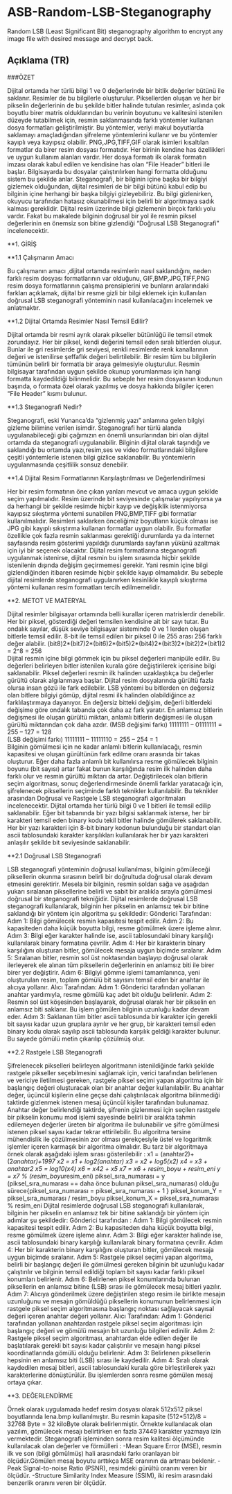 # ASB-Random-LSB-Steganography
Random LSB (Least Significant Bit) steganography algorithm to encrypt any image file with desired message and decrypt back. 

## Açıklama (TR)

###ÖZET

Dijital ortamda her türlü bilgi 1 ve 0 değerlerinde bir bitlik değerler bütünü ile saklanır. Resimler de bu bilgilerle oluşturulur. Piksellerden oluşan ve her bir pikselin değerlerinin de bu şekilde bitler halinde tutulan resimler, aslında çok boyutlu birer matris olduklarından bu verinin boyutunu ve kalitesini istenilen düzeyde tutabilmek için, resmin saklanmasında farklı yöntemler kullanan dosya formatları geliştirilmiştir. Bu yöntemler, veriyi makul boyutlarda saklamayı amaçladığından şifreleme yöntemlerini kullanır ve bu yöntemler kayıplı veya kayıpsız olabilir.
PNG,JPG,TIFF,GIF olarak isimleri kısaltılan formatlar da birer resim dosyası formatıdır. Her birinin kendine has özellikleri ve uygun kullanım alanları vardır.
Her dosya formatı ilk olarak formatın imzası olarak kabul edilen ve kendisine has olan “File Header” bitleri ile başlar. Bilgisayarda bu dosyalar çalıştırılırken hangi formatta olduğunu sistem bu şekilde anlar.
Steganografi, bir bilginin içine başka bir bilgiyi gizlemek olduğundan, dijital resimleri de bir bilgi bütünü kabul edip bu bilginin içine herhangi bir başka bilgiyi gizleyebiliriz. Bu bilgi gizlenirken, okuyucu tarafından hatasız okunabilmesi için belirli bir algoritmaya sadık kalması gereklidir.
Dijital resim üzerinde bilgi gizlemenin birçok farklı yolu vardır. Fakat bu makalede bilginin doğrusal bir yol ile resmin piksel değerlerinin en önemsiz son bitine gizlendiği “Doğrusal LSB Steganografi” incelenecektir.

**1.	GİRİŞ

**1.1	Çalışmanın Amacı

Bu çalışmanın amacı ,dijital ortamda resimlerin nasıl saklandığını, neden farklı resim dosyası formatlarının var olduğunu, GIF,BMP,JPG,TIFF,PNG resim dosya formatlarının çalışma prensiplerini ve bunların aralarındaki farkları açıklamak, dijital bir resme gizli bir bilgi eklemek için kullanılan doğrusal LSB steganografi yönteminin nasıl kullanılacağını incelemek ve anlatmaktır.

**1.2	Dijital Ortamda Resimler Nasıl Temsil Edilir?

Dijital ortamda bir resmi ayrık olarak pikseller bütünlüğü ile temsil etmek zorundayız. Her bir piksel, kendi değerini temsil eden sıralı bitlerden oluşur. Bunlar ile gri resimlerde gri seviyesi, renkli resimlerde renk kanallarının değeri ve istenilirse şeffaflık değeri belirtilebilir. Bir resim tüm bu bilgilerin tümünün belirli bir formatla bir araya gelmesiyle oluşturulur.
Resmin bilgisayar tarafından uygun şekilde okunup yorumlanması için hangi formatta kaydedildiği bilinmelidir. Bu sebeple her resim dosyasının kodunun başında, o formata özel olarak yazılmış ve dosya hakkında bilgiler içeren “File Header” kısmı bulunur.

**1.3	Steganografi Nedir?

Steganografi, eski Yunanca’da “gizlenmiş yazı” anlamına gelen bilgiyi gizleme bilimine verilen isimdir. 
Steganografi her türlü alanda uygulanabileceği gibi çağımızın en önemli unsurlarından biri olan dijital ortamda da steganografi uygulanabilir. Bilginin dijital olarak taşındığı ve saklandığı bu ortamda yazı,resim,ses ve video formatlarındaki bilgilere çeşitli yöntemlerle istenen bilgi gizlice saklanabilir. Bu yöntemlerin uygulanmasında çeşitlilik sonsuz denebilir.

**1.4	Dijital Resim Formatlarının Karşılaştırılması ve Değerlendirilmesi

Her bir resim formatının öne çıkan yanları mevcut ve amaca uygun şekilde seçim yapılmalıdır. Resim üzerinde bit seviyesinde çalışmalar yapılıyorsa ya da herhangi bir şekilde resimde hiçbir kayıp ve değişiklik istenmiyorsa kayıpsız sıkıştırma yöntemi sunabilen PNG,BMP,TIFF gibi formatlar kullanılmalıdır. Resimleri saklarken önceliğimiz boyutların küçük olması ise JPG gibi kayıplı sıkıştırma kullanan formatlar uygun olabilir. Bu formatlar özellikle çok fazla resmin saklanması gerektiği durumlarda ya da internet sayfasında resim gösterimi yapıldığı durumlarda sayfanın yükünü azaltmak için iyi bir seçenek olacaktır. 
Dijital resim formatlarına steganografi uygulanmak istenirse, dijital resmin bu işlem sırasında hiçbir şekilde istenilenin dışında değişim geçirmemesi gerekir. Yani resmin içine bilgi gizlendiğinden itibaren resimde hiçbir şekilde kayıp olmamalıdır. Bu sebeple dijital resimlerde steganografi uygulanırken kesinlikle kayıplı sıkıştırma yöntemi kullanan resim formatları tercih edilmemelidir.

**2.	METOT VE MATERYAL

Dijital resimler bilgisayar ortamında belli kurallar içeren matrislerdir denebilir. Her bir piksel, gösterdiği değeri temsilen kendisine ait bir sayı tutar. Bu ondalık sayılar, düşük seviye bilgisayar sisteminde 0 ve 1 lerden oluşan bitlerle temsil edilir. 8-bit ile temsil edilen bir piksel 0 ile 255 arası 256 farklı değer alabilir. 
(bit8)2*(bit7)2*(bit6)2*(bit5)2*(bit4)2*(bit3)2*(bit2)2*(bit1)2 = 2^8 = 256		        
Dijital resmin içine bilgi gömmek için bu piksel değerleri manipüle edilir. Bu değerleri belirleyen bitler istenilen kurala göre değiştirilerek içerisine bilgi saklanabilir. 
Piksel değerleri resmin ilk halinden uzaklaştıkça bu değerler gürültü olarak algılanmaya başlar. Dijital resim dosyalarında gürültü fazla olursa insan gözü ile fark edilebilir. LSB yöntemi bu bitlerden en değersiz olan bitlere bilgiyi gömüp, dijital resmi ilk halinden olabildiğince az farklılaştırmaya dayanıyor. En değersiz bitteki değişim, değerli bitlerdeki değişime göre ondalık tabanda çok daha az fark yaratır. En anlamsız bitlerin değişmesi ile oluşan gürültü miktarı, anlamlı bitlerin değişmesi ile oluşan gürültü miktarından çok daha azdır.
(MSB değişimi farkı) 11111111 – 01111111 = 255 – 127 = 128			
(LSB değişimi farkı)  11111111 – 11111110 = 255 – 254 = 1                                                 
Bilginin gömülmesi için ne kadar anlamlı bitlerin kullanılacağı, resmin kapasitesi ve oluşan gürültünün fark edilme oranı arasında bir takas oluşturur. 
Eğer daha fazla anlamlı bit kullanılırsa resme gömülecek bilginin boyunu (bit sayısı) artar fakat bunun karşılığında resim ilk halinden daha farklı olur ve resmin gürültü miktarı da artar.
Değiştirilecek olan bitlerin seçim algoritması, sonuç değerlendirmesinde önemli farklar yaratacağı için, şifrelenecek piksellerin seçiminde farklı teknikler kullanılabilir. Bu teknikler arasından Doğrusal ve Rastgele LSB steganografi algoritmaları incelenecektir.
Dijital ortamda her türlü bilgi 0 ve 1 bitleri ile temsil edilip saklanabilir. Eğer bit tabanında bir yazı bilgisi saklanmak isterse, her bir karakteri temsil eden binary kodu tekil bitler halinde gömülerek saklanabilir. Her bir yazı karakteri için 8-bit binary kodonun bulunduğu bir standart olan ascii tablosundaki karakter karşılıkları kullanılarak her bir yazı karakteri anlaşılır şekilde bit seviyesinde saklanabilir.

**2.1	Doğrusal LSB Steganografi

LSB steganografi yönteminin doğrusal kullanılması, bilginin gömüleceği piksellerin okunma sırasının belirli bir doğrultuda doğrusal olarak devam etmesini gerektirir. Mesela bir bilginin, resmin soldan sağa ve aşağıdan yukarı sıralanan piksellerine belirli ve sabit bir aralıkla sırayla gömülmesi doğrusal bir steganografi tekniğidir.
Dijital resimlerde doğrusal LSB steganografi kullanılarak, bilginin her pikselin en anlamsız tek bir bitine saklandığı bir yöntem için algoritma şu şekildedir:
Gönderici Tarafından:
Adım 1: Bilgi gömülecek resmin kapasitesi tespit edilir.
Adım 2: Bu kapasiteden daha küçük boyutta bilgi, resme gömülmek üzere işleme alınır.
Adım 3: Bilgi eğer karakter halinde ise, ascii tablosundaki binary karşılığı kullanılarak binary formatına çevrilir.
Adım 4: Her bir karakterin binary karşılığını oluşturan bitler, gömülecek mesaja uygun biçimde sıralanır.
Adım 5: Sıralanan bitler, resmin sol üst noktasından başlayıp doğrusal olarak ilerleyerek ele alınan tüm piksellerin değerlerinin en anlamsız biti ile birer birer yer değiştirir.
Adım 6: Bilgiyi gömme işlemi tamamlanınca, yeni oluşturulan resim, toplam gömülü bit sayısını temsil eden bir anahtar ile alıcıya yollanır.
Alıcı Tarafından:
Adım 1: Gönderici tarafından yollanan anahtar yardımıyla, resme gömülü kaç adet bit olduğu belirlenir.
Adım 2: Resmin sol üst köşesinden başlayarak, doğrusal olarak her bir pikselin en anlamsız biti saklanır. Bu işlem gömülen bilginin uzunluğu kadar devam eder.
Adım 3: Saklanan tüm bitler ascii tablosunda bir karakter için gerekli bit sayısı kadar uzun gruplara ayrılır ve her grup, bir karakteri temsil eden binary kodu olarak sayılıp ascii tablosunda karşılık geldiği karakter bulunur. Bu sayede gömülü metin çıkarılıp çözülmüş olur.

**2.2	Rastgele LSB Steganografi

Şifrelenecek pikselleri belirleyen algoritmanın istenildiğinde farklı şekilde rastgele pikseller seçebilmesini sağlamak için, verici tarafından belirlenen ve vericiye iletilmesi gereken, rastgele piksel seçimi yapan algoritma için bir başlangıç değeri oluşturacak olan bir anahtar değer kullanılabilir. Bu anahtar değer, üçüncül kişilerin eline geçse dahi çalıştırılacak algoritma bilinmediği taktirde gizlenmek istenen mesaj üçüncül kişiler tarafından bulunamaz. 
Anahtar değer belirlendiği taktirde, şifrenin gizlenmesi için seçilen rastgele bir pikselin konumu mod işlemi sayesinde belirli bir aralıkta tahmin edilemeyen değerler üreten bir algoritma ile bulunabilir ve şifre gömülmesi istenen piksel sayısı kadar tekrar ettirilebilir. Bu algoritma tersine mühendislik ile çözülmesinin zor olması gerekçesiyle üstel ve logaritmik işlemler içeren karmaşık bir algoritma olmalıdır. Bu tarz bir algoritmaya örnek olarak aşağıdaki işlem sırası gösterilebilir :
x1 = (anahtar2)+(2*anahtar)+1997
x2 = x1 + log2(anahtar)
x3 = x2 + log5(x2)
x4 = x3 + anahtar2 
x5 = log10(x4)
x6 = x42 + x5
x7 = x6 + resim_boyu + resim_eni
y = x7 % (resim_boyu*resim_eni)
piksel_sıra_numarası = y
(piksel_sıra_numarası == daha önce bulunan piksel_sıra_numarası) olduğu sürece{piksel_sıra_numarası = piksel_sıra_numarası + 1 }
piksel_konum_Y = piksel_sıra_numarası / resim_boyu
piksel_konum_X = piksel_sıra_numarası % resim_eni
Dijital resimlerde doğrusal LSB steganografi kullanılarak, bilginin her pikselin en anlamsız tek bir bitine saklandığı bir yöntem için adımlar şu şekildedir:
Gönderici tarafından :
Adım 1: Bilgi gömülecek resmin kapasitesi tespit edilir.
Adım 2: Bu kapasiteden daha küçük boyutta bilgi, resme gömülmek üzere işleme alınır.
Adım 3: Bilgi eğer karakter halinde ise, ascii tablosundaki binary karşılığı kullanılarak binary formatına çevrilir.
Adım 4: Her bir karakterin binary karşılığını oluşturan bitler, gömülecek mesaja uygun biçimde sıralanır.
Adım 5: Rastgele piksel seçimi yapan algoritma, belirli bir başlangıç değeri ile gömülmesi gereken bilginin bit uzunluğu kadar çalıştırılır ve bilginin temsil edildiği toplam bit sayısı kadar farklı piksel konumları belirlenir.
Adım 6: Belirlenen piksel konumlarında bulunan piksellerin en anlamsız bitine (LSB) sırası ile gömülecek mesaj bitleri yazılır.
Adım 7: Alıcıya gönderilmek üzere değiştirilen stego resim ile birlikte mesajın uzunluğunu ve mesajın gömüldüğü piksellerin konumunun belirlenmesi için rastgele piksel seçim algoritmasına başlangıç noktası sağlayacak sayısal değeri içeren anahtar değeri yollanır. 
Alıcı Tarafından:
Adım 1: Gönderici tarafından yollanan anahtardan rastgele piksel seçim algoritması için başlangıç değeri ve gömülü mesajın bit uzunluğu bilgileri edinilir.
Adım 2: Rastgele piksel seçim algoritması, anahtardan elde edilen değer ile başlatılarak gerekli bit sayısı kadar çalıştırılır ve mesajın hangi piksel koordinatlarında gömülü olduğu belirlenir. 
Adım 3: Belirlenen piksellerin hepsinin en anlamsız biti (LSB) sırası ile kaydedilir.
Adım 4: Sıralı olarak kaydedilen mesaj bitleri, ascii tablosundaki kurala göre birleştirilerek yazı karakterlerine dönüştürülür. Bu işlemlerden sonra resme gömülen mesaj ortaya çıkar.

**3.	DEĞERLENDİRME

Örnek olarak uygulamada hedef resim dosyası olarak 512x512 piksel boyutlarında lena.bmp kullanılmıştır.
Bu resmin kapasite (512*512)/8 = 32768 Byte = 32 kiloByte olarak belirlenmiştir. 
Örnekte kullanılacak olan yazılım, gömülecek mesajı belirtirken en fazla 37449 karakter yazmaya izin vermektedir.
Steganografi işleminden sonra resim kalitesi ölçümünde kullanılacak olan değerler ve förmülleri :
-Mean Square Error (MSE), resmin ilk ve son (bilgi gömülmüş) hali arasındaki farkı oranlayan bir ölçüdür.Gömülen mesaj boyutu arttıkça MSE oranının da artması beklenir. 
-Peak Signal-to-noise Ratio (PSNR), resimdeki gürültü oranını veren bir ölçüdür.
-Structure Similarity Index Measure (SSIM), iki resim arasındaki benzerlik oranını veren bir ölçüdür.


 

 

 


